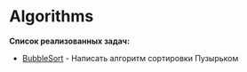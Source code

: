# Algorithms

**Список реализованных задач:**
- [BubbleSort](https://github.com/DariaMandzyuk/Algorithms/blob/main/src/main/kotlin/BubbleSort.kt) - Написать алгоритм сортировки Пузырьком
